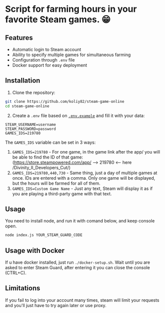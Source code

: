 # Script for farming hours in your favorite Steam games. 😁

## Features
- Automatic login to Steam account
- Ability to specify multiple games for simultaneous farming
- Configuration through `.env` file
- Docker support for easy deployment


## Installation
1. Clone the repository:
```sh
git clone https://github.com/koliy82/steam-game-online
cd steam-game-online
```
   
2. Create a `.env` file based on [`.env.example`](https://github.com/koliy82/steam-game-online/blob/main/.env.example) and fill it with your data:

```
STEAM_USERNAME=username
STEAM_PASSWORD=password
GAMES_IDS=219780
```
The `GAMES_IDS` variable can be set in 3 ways:
1) `GAMES_IDS=219780` - For one game, in the game link after the app/ you will be able to find the ID of that game:
(https://store.steampowered.com/app/ --> 219780 <-- here /Divinity_II_Developers_Cut/)
2) `GAMES_IDS=219780,440,730` - Same thing, just a day of multiple games at once. IDs are entered with a comma. Only one game will be displayed, but the hours will be farmed for all of them.
3) `GAMES_IDS=Custom Game Name` - Just any text, Steam will display it as if you are playing a third-party game with that text.

## Usage
You need to install node, and run it with comand below, and keep console open.
```sh
node index.js YOUR_STEAM_GUARD_CODE
```

## Usage with Docker
If u have docker installed, just run `./docker-setup.sh`. 
Wait until you are asked to enter Steam Guard, after entering it you can close the console (CTRL+C).


## Limitations
If you fail to log into your account many times, steam will limit your requests and you'll just have to try again later or use proxy.
